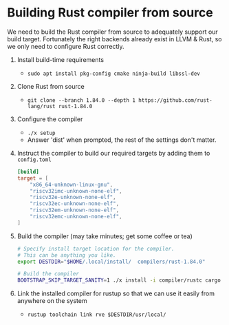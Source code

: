 
# Building Rust compiler from source

We need to build the Rust compiler from source to adequately support our build target. Fortunately the right backends already exist in LLVM & Rust, so we only need to configure Rust correctly.

1. Install build-time requirements
    - `sudo apt install pkg-config cmake ninja-build libssl-dev`
2. Clone Rust from source
    - `git clone --branch 1.84.0 --depth 1 https://github.com/rust-lang/rust rust-1.84.0`
3. Configure the compiler
    - `./x setup`
    - Answer 'dist' when prompted, the rest of the settings don't matter.
4. Instruct the compiler to build our required targets by adding them to `config.toml`

    ```toml
    [build]
    target = [
        "x86_64-unknown-linux-gnu",
        "riscv32imc-unknown-none-elf",
        "riscv32e-unknown-none-elf",
        "riscv32ec-unknown-none-elf",
        "riscv32em-unknown-none-elf",
        "riscv32emc-unknown-none-elf",
    ]
    ```

5. Build the compiler (may take minutes; get some coffee or tea)

    ```sh
    # Specify install target location for the compiler.
    # This can be anything you like.
    export DESTDIR="$HOME/.local/install/  compilers/rust-1.84.0"

    # Build the compiler
    BOOTSTRAP_SKIP_TARGET_SANITY=1 ./x install -i compiler/rustc cargo rust-analyzer rustfmt src clippy
    ```

6. Link the installed compiler for rustup so that we can use it easily from anywhere on the system
    - `rustup toolchain link rve $DESTDIR/usr/local/`
